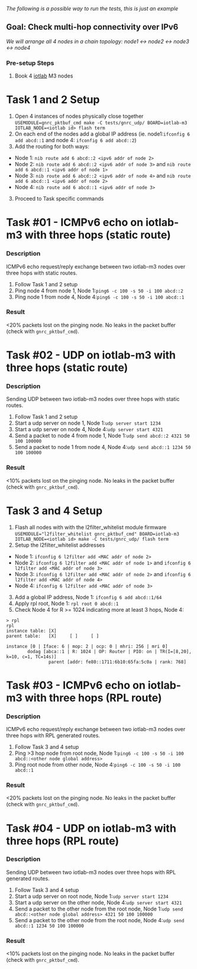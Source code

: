 _The following is a possible way to run the tests, this is just an example_
## Goal: Check multi-hop connectivity over IPv6
_We will arrange all 4 nodes in a chain topology:
node1 <-> node2 <-> node3 <-> node4_

### Pre-setup Steps
1. Book 4 [iotlab](https://www.iot-lab.info/testbed/dashboard) M3 nodes

# Task 1 and 2 Setup
1. Open 4 instances of nodes physically close together
`USEMODULE=gnrc_pktbuf_cmd make -C tests/gnrc_udp/ BOARD=iotlab-m3
IOTLAB_NODE=<iotlab id> flash term`
2. On each end of the nodes add a global IP address (ie. node1:`ifconfig 6 add
    abcd::1` and node 4: `ifconfig 6 add abcd::2`)
3. Add the routing for both ways:
- Node 1: `nib route add 6 abcd::2 <ipv6 addr of node 2>`
- Node 2: `nib route add 6 abcd::2 <ipv6 addr of node 3>` and `nib route add 6
abcd::1 <ipv6 addr of node 1>`
- Node 3: `nib route add 6 abcd::2 <ipv6 addr of node 4>` and `nib route add 6
abcd::1 <ipv6 addr of node 2>`
- Node 4: `nib route add 6 abcd::1 <ipv6 addr of node 3>`
3. Proceed to Task specific commands


Task #01 - ICMPv6 echo on iotlab-m3 with three hops (static route)
==================================================================
### Description

ICMPv6 echo request/reply exchange between two iotlab-m3 nodes over three hops
with static routes.

1. Follow Task 1 and 2 setup
2. Ping node 4 from node 1, Node 1:`ping6 -c 100 -s 50 -i 100 abcd::2`
3. Ping node 1 from node 4, Node 4:`ping6 -c 100 -s 50 -i 100 abcd::1`

### Result

<20% packets lost on the pinging node.
No leaks in the packet buffer (check with `gnrc_pktbuf_cmd`).

Task #02 - UDP on iotlab-m3 with three hops (static route)
==========================================================
### Description

Sending UDP between two iotlab-m3 nodes over three hops with static routes.

1. Follow Task 1 and 2 setup
2. Start a udp server on node 1, Node 1:`udp server start 1234`
3. Start a udp server on node 4, Node 4:`udp server start 4321`
4. Send a packet to node 4 from node 1, Node 1:`udp send abcd::2 4321 50 100 100000`
5. Send a packet to node 1 from node 4, Node 4:`udp send abcd::1 1234 50 100 100000`

### Result

<10% packets lost on the pinging node.
No leaks in the packet buffer (check with `gnrc_pktbuf_cmd`).


# Task 3 and 4 Setup
1. Flash all nodes with with the l2filter_whitelist module firmware
`USEMODULE="l2filter_whitelist gnrc_pktbuf_cmd" BOARD=iotlab-m3 IOTLAB_NODE=<iotlab id> make -C tests/gnrc_udp/ flash term`
2. Setup the l2filter_whitelist addresses
- Node 1: `ifconfig 6 l2filter add <MAC addr of node 2>`
- Node 2: `ifconfig 6 l2filter add <MAC addr of node 1>` and `ifconfig 6 l2filter add <MAC addr of node 3>`
- Node 3: `ifconfig 6 l2filter add <MAC addr of node 2>` and `ifconfig 6 l2filter add <MAC addr of node 4>`
- Node 4: `ifconfig 6 l2filter add <MAC addr of node 3>`
3. Add a global IP address, Node 1: `ifconfig 6 add abcd::1/64`
4. Apply rpl root, Node 1: `rpl root 0 abcd::1`
5. Check Node 4 for R >= 1024 indicating more at least 3 hops,  Node 4:

```
> rpl
rpl
instance table: [X]
parent table:   [X]     [ ]     [ ]

instance [0 | Iface: 6 | mop: 2 | ocp: 0 | mhri: 256 | mri 0]
        dodag [abca::1 | R: 1024 | OP: Router | PIO: on | TR(I=[8,20], k=10, c=1, TC=14s)]
                parent [addr: fe80::1711:6b10:65fa:5c0a | rank: 768]
```

Task #03 - ICMPv6 echo on iotlab-m3 with three hops (RPL route)
===============================================================
### Description

ICMPv6 echo request/reply exchange between two iotlab-m3 nodes over three hops
with RPL generated routes.

1. Follow Task 3 and 4 setup
2. Ping >3 hop node from root node, Node 1:`ping6 -c 100 -s 50 -i 100 abcd::<other node global address>`
2. Ping root node from other node, Node 4:`ping6 -c 100 -s 50 -i 100 abcd::1`

### Result

<20% packets lost on the pinging node.
No leaks in the packet buffer (check with `gnrc_pktbuf_cmd`).

Task #04 - UDP on iotlab-m3 with three hops (RPL route)
=======================================================
### Description

Sending UDP between two iotlab-m3 nodes over three hops with RPL generated routes.

1. Follow Task 3 and 4 setup
2. Start a udp server on root node, Node 1:`udp server start 1234`
3. Start a udp server on the other node, Node 4:`udp server start 4321`
4. Send a packet to the other node from the root node, Node 1:`udp send abcd::<other node global address> 4321 50 100 100000`
5. Send a packet to the other node from the root node, Node 4:`udp send abcd::1 1234 50 100 100000`

### Result

<10% packets lost on the pinging node.
No leaks in the packet buffer (check with `gnrc_pktbuf_cmd`).
